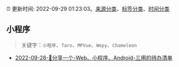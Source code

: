 :alarm_clock: 更新时间: 2022-09-29 01:23:03。[来源分类](../README.md)、[标签分类](../TAGS.md)、[时间分类](../TIMELINE.md)

## 小程序


> 关键字：`小程序`、`Taro`、`MPVue`、`Wepy`、`Chameleon`



- [2022-09-28-🎉分享一个-Web、小程序、Android-三用的待办清单](https://www.v2ex.com/t/883661) 
